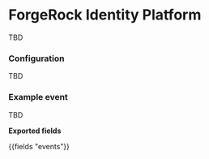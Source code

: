 # ForgeRock Identity Platform

TBD

### Configuration

TBD

### Example event

TBD 

**Exported fields**

{{fields "events"}}